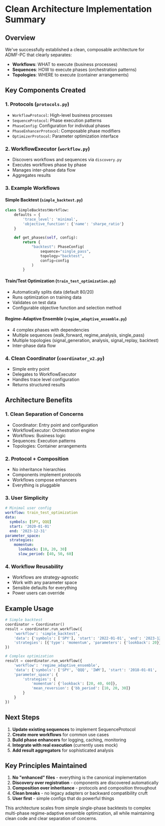 # Clean Architecture Implementation Summary

## Overview

We've successfully established a clean, composable architecture for ADMF-PC that clearly separates:
- **Workflows**: WHAT to execute (business processes)
- **Sequences**: HOW to execute phases (orchestration patterns)
- **Topologies**: WHERE to execute (container arrangements)

## Key Components Created

### 1. Protocols (`protocols.py`)
- `WorkflowProtocol`: High-level business processes
- `SequenceProtocol`: Phase execution patterns
- `PhaseConfig`: Configuration for individual phases
- `PhaseEnhancerProtocol`: Composable phase modifiers
- `OptimizerProtocol`: Parameter optimization interface

### 2. WorkflowExecutor (`workflow.py`)
- Discovers workflows and sequences via `discovery.py`
- Executes workflows phase by phase
- Manages inter-phase data flow
- Aggregates results

### 3. Example Workflows

#### Simple Backtest (`simple_backtest.py`)
```python
class SimpleBacktestWorkflow:
    defaults = {
        'trace_level': 'minimal',
        'objective_function': {'name': 'sharpe_ratio'}
    }
    
    def get_phases(self, config):
        return {
            "backtest": PhaseConfig(
                sequence="single_pass",
                topology="backtest",
                config=config
            )
        }
```

#### Train/Test Optimization (`train_test_optimization.py`)
- Automatically splits data (default 80/20)
- Runs optimization on training data
- Validates on test data
- Configurable objective function and selection method

#### Regime-Adaptive Ensemble (`regime_adaptive_ensemble.py`)
- 4 complex phases with dependencies
- Multiple sequences (walk_forward, regime_analysis, single_pass)
- Multiple topologies (signal_generation, analysis, signal_replay, backtest)
- Inter-phase data flow

### 4. Clean Coordinator (`coordinator_v2.py`)
- Simple entry point
- Delegates to WorkflowExecutor
- Handles trace level configuration
- Returns structured results

## Architecture Benefits

### 1. Clean Separation of Concerns
- Coordinator: Entry point and configuration
- WorkflowExecutor: Orchestration engine
- Workflows: Business logic
- Sequences: Execution patterns
- Topologies: Container arrangements

### 2. Protocol + Composition
- No inheritance hierarchies
- Components implement protocols
- Workflows compose enhancers
- Everything is pluggable

### 3. User Simplicity
```yaml
# Minimal user config
workflow: train_test_optimization
data:
  symbols: [SPY, QQQ]
  start: '2020-01-01'
  end: '2023-12-31'
parameter_space:
  strategies:
    momentum:
      lookback: [10, 20, 30]
      slow_period: [40, 50, 60]
```

### 4. Workflow Reusability
- Workflows are strategy-agnostic
- Work with any parameter space
- Sensible defaults for everything
- Power users can override

## Example Usage

```python
# Simple backtest
coordinator = Coordinator()
result = coordinator.run_workflow({
    'workflow': 'simple_backtest',
    'data': {'symbols': ['SPY'], 'start': '2022-01-01', 'end': '2023-12-31'},
    'strategies': [{'type': 'momentum', 'parameters': {'lookback': 20}}]
})

# Complex optimization
result = coordinator.run_workflow({
    'workflow': 'regime_adaptive_ensemble',
    'data': {'symbols': ['SPY', 'QQQ', 'IWM'], 'start': '2018-01-01', 'end': '2023-12-31'},
    'parameter_space': {
        'strategies': {
            'momentum': {'lookback': [20, 40, 60]},
            'mean_reversion': {'bb_period': [10, 20, 30]}
        }
    }
})
```

## Next Steps

1. **Update existing sequences** to implement SequenceProtocol
2. **Create more workflows** for common use cases
3. **Build phase enhancers** for logging, caching, monitoring
4. **Integrate with real execution** (currently uses mock)
5. **Add result aggregators** for sophisticated analysis

## Key Principles Maintained

1. **No "enhanced" files** - everything is the canonical implementation
2. **Discovery over registration** - components are discovered automatically
3. **Composition over inheritance** - protocols and composition throughout
4. **Clean breaks** - no legacy adapters or backward compatibility cruft
5. **User first** - simple configs that do powerful things

This architecture scales from simple single-phase backtests to complex multi-phase regime-adaptive ensemble optimization, all while maintaining clean code and clear separation of concerns.